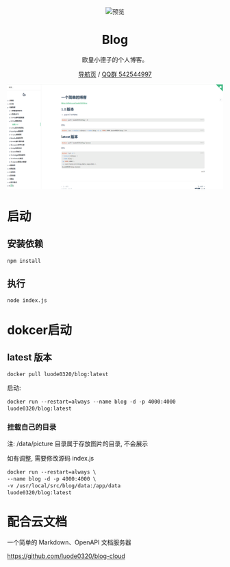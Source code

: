 <div align="center">
<img src="./favicon.ico" alt="预览"/>

<h1 align="center">Blog</h1>

欧皇小德子的个人博客。

[导航页](https://luode.vip) / [QQ群 542544997]()


![index](./Static/png/index.png)

</div>

# 启动

## 安装依赖

```shell
npm install
```

## 执行
```shell
node index.js 
```

# dokcer启动

## latest 版本

```shell
docker pull luode0320/blog:latest
```

启动:

```shell
docker run --restart=always --name blog -d -p 4000:4000 luode0320/blog:latest
```

### 挂载自己的目录

注: /data/picture 目录属于存放图片的目录, 不会展示

如有调整, 需要修改源码 index.js
```shell
docker run --restart=always \
--name blog -d -p 4000:4000 \
-v /usr/local/src/blog/data:/app/data
luode0320/blog:latest
```

# 配合云文档

一个简单的 Markdown、OpenAPI 文档服务器

https://github.com/luode0320/blog-cloud
